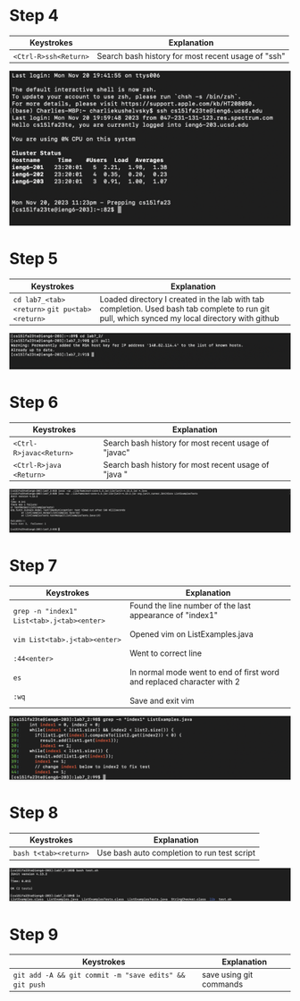 # Step 4
| Keystrokes            | Explanation                                        |
|-----------------------|----------------------------------------------------|
| `<Ctrl-R>ssh<Return>` | Search bash history for most recent usage of "ssh" |

![Step4](https://raw.githubusercontent.com/charliekush/cse15l-lab-reports/49577fc31ac1c6134ae0c95a5566d55fb55afc10/Screenshot%202023-11-20%20at%2011.23.46%20PM.png)

# Step 5
| Keystrokes                                    | Explanation                                                                                                                                   |
|-----------------------------------------------|-----------------------------------------------------------------------------------------------------------------------------------------------|
| `cd lab7_<tab><return>` `git pu<tab><return>` | Loaded directory I created in the lab with tab completion. Used bash tab complete to run git pull, which synced my local directory with github |

![Step5](https://raw.githubusercontent.com/charliekush/cse15l-lab-reports/86028bd416e2b7c4c23cd83774609031cdc9ac04/Screenshot%202023-11-20%20at%2011.32.50%20PM.png)
# Step 6
| Keystrokes              | Explanation                                          |
|-------------------------|------------------------------------------------------|
| `<Ctrl-R>javac<Return>` | Search bash history for most recent usage of "javac" |
| `<Ctrl-R>java <Return>` | Search bash history for most recent usage of "java " |


![Step6](https://raw.githubusercontent.com/charliekush/cse15l-lab-reports/eec4d7aefc915fc952a4913c72698c0f90cefe70/Screenshot%202023-11-20%20at%209.35.38%20PM.png)

# Step 7

| Keystrokes                                                                                                                   | Explanation                                                                                                                                                                                                                        |
|------------------------------------------------------------------------------------------------------------------------------|------------------------------------------------------------------------------------------------------------------------------------------------------------------------------------------------------------------------------------|
| `grep -n "index1" List<tab>.j<tab><enter>`<br><br>`vim List<tab>.j<tab><enter>`<br><br>`:44<enter>`<br><br>`es`<br><br>`:wq` | Found the line number of the last appearance of "index1"<br><br>Opened vim on ListExamples.java<br><br>Went to correct line<br><br>In normal mode went to end of first word and replaced character with 2<br><br>Save and exit vim |
![Step7](https://raw.githubusercontent.com/charliekush/cse15l-lab-reports/964aec9409d4e04a5d8389046819d0d4704d1e28/Screenshot%202023-11-20%20at%2011.41.13%20PM.png)


# Step 8
| Keystrokes            | Explanation                                 |
|-----------------------|---------------------------------------------|
| `bash t<tab><return>` | Use bash auto completion to run test script |

![Step8](https://raw.githubusercontent.com/charliekush/cse15l-lab-reports/b3516d58489ec2187f885e0e3eb0627b90604615/Screenshot%202023-11-20%20at%2011.53.50%20PM.png)

# Step 9
| Keystrokes            | Explanation                                 |
|-----------------------|---------------------------------------------|
| `git add -A && git commit -m "save edits" && git push ` | save using git commands |



